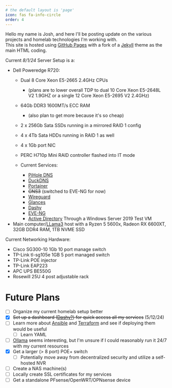 ```yaml
---
# the default layout is 'page'
icon: fas fa-info-circle
order: 4
---
```


Hello my name is Josh, and here I'll be posting update on the various projects and homelab technologies I'm working with.  
This site is hosted using [GitHub Pages][github-pages] with a fork of a [Jekyll][jekyll] theme as the main HTML coding.  

Current *8/1/24* Server Setup is a:  
* Dell Poweredge R720:  
  - Dual 8 Core Xeon E5-2665 2.4GHz CPUs
    - (plans are to lower overall TDP to dual 10 Core Xeon E5-2648L V2 1.9GHZ or a single 12 Core Xeon E5-2695 V2 2.4GHz)
  - 64Gb DDR3 1600MT/s ECC RAM
    - (also plan to get more because it's so cheap)
  - 2 x 256Gb Sata SSDs running in a mirrored RAID 1 config
  - 4 x 4Tb Sata HDDs running in RAID 1 as well
  - 4 x 1Gb port NIC
  - PERC H710p Mini RAID controller flashed into IT mode

  - Current Services:
    - [PiHole DNS][pihole]
    - [DuckDNS][duckdns]
    - [Portainer][portainer]
    - ~~GNS3~~ (switched to EVE-NG for now)
    - [Wireguard][wireguard]
    - [Glances][glances]
    - [Dashy][dashy]
    - [EVE-NG][eve-ng]
    - [Active Directory][ad] Through a Windows Server 2019 Test VM
* Main computer/[LLama3][llama3] host with a Ryzen 5 5600x, Radeon RX 6600XT, 32GB DDR4 RAM, 1TB NVME SSD  

Current Networking Hardware:  
* Cisco SG300-10 1Gb 10 port manage switch
* TP-Link tl-sg105e 1GB 5 port managed switch
* TP-Link POE injector
* TP-Link EAP223
* APC UPS BE550G
* Rosewill 25U 4 post adjustable rack

# Future Plans
- [ ] Organize my current homelab setup better
- [x] ~~Set up a dashboard ([Dashy?](https://dashy.to/)) for quick access all my services~~ (5/12/24)  
- [ ] Learn more about [Ansible](https://www.ansible.com/) and [Terraform](https://www.terraform.io/) and see if deploying them would be useful  
  - [ ] Learn YAML  
- [ ] [Ollama](https://ollama.com/library/llama3) seems interesting, but I'm unsure if I could reasonably run it 24/7 with my current resources  
- [x] Get a larger (> 8 port) POE+ switch
  - [ ] Potentially move away from decentralized security and utilize a self-hosted NVR
- [ ] Create a NAS machine(s)
- [ ] Locally create SSL certificates for my services
- [ ] Get a standalone PFsense/OpenWRT/OPNsense device

[github-pages]: https://pages.github.com/
[jekyll]:       https://jekyllthemes.org/
[pihole]:       https://gaviolajosh.github.io/pihole-setup/
[wireguard]:    https://gaviolajosh.github.io/wireguard-setup/
[dashy]:        https://gaviolajosh.github.io/dashy-setup/
[llama3]:       https://ollama.com/
[eve-ng]:       https://gaviolajosh.github.io/eve-ng/
[portainer]:    https://www.portainer.io/
[duckdns]:      https://www.duckdns.org/
[ad]:           https://gaviolajosh.github.io/active-directory/
[glances]:      https://gaviolajosh.github.io/glances/

